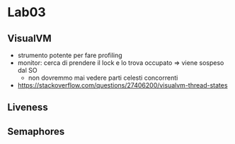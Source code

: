 # Lab03

## VisualVM

- strumento potente per fare profiling
- monitor: cerca di prendere il lock e lo trova occupato => viene sospeso dal SO
  - non dovremmo mai vedere parti celesti concorrenti
- https://stackoverflow.com/questions/27406200/visualvm-thread-states

## Liveness

## Semaphores


